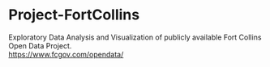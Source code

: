 # Project-FortCollins
Exploratory Data Analysis and Visualization of publicly available Fort Collins Open Data Project.   
https://www.fcgov.com/opendata/ 
